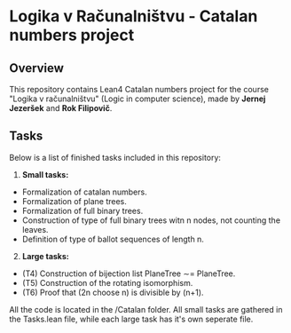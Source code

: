 # Logika v Računalništvu - Catalan numbers project

## Overview
This repository contains Lean4 Catalan numbers project for the course "Logika v računalništvu" (Logic in computer science), made by **Jernej Jezeršek** and **Rok Filipovič**.

## Tasks
Below is a list of finished tasks included in this repository:
1. **Small tasks:**
  - Formalization of catalan numbers.
  - Formalization of plane trees.
  - Formalization of full binary trees.
  - Construction of type of full binary trees witn n nodes, not counting the leaves.
  - Definition of type of ballot sequences of length n.
2. **Large tasks:**
  - (T4) Construction of bijection list PlaneTree ∼= PlaneTree.
  - (T5) Construction of the rotating isomorphism.
  - (T6) Proof that (2n choose n) is divisible by (n+1).

All the code is located in the /Catalan folder. All small tasks are gathered in the Tasks.lean file, while each large task has it's own seperate file.

